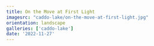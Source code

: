 ```yaml
---
title: On the Move at First Light
imagesrc: "caddo-lake/on-the-move-at-first-light.jpg"
orientation: landscape
galleries: ['caddo-lake']
date: '2022-11-27'
---
```

